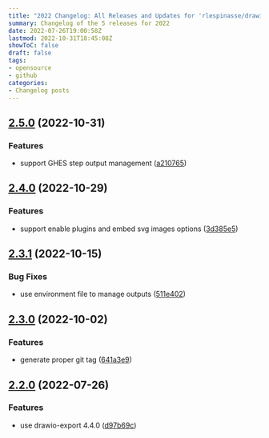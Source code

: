 ```yaml
---
title: "2022 Changelog: All Releases and Updates for 'rlespinasse/drawio-export-action'"
summary: Changelog of the 5 releases for 2022
date: 2022-07-26T19:00:58Z
lastmod: 2022-10-31T18:45:08Z
showToC: false
draft: false
tags:
- opensource
- github
categories:
- Changelog posts
---
```

## [2.5.0](https://github.com/rlespinasse/drawio-export-action/compare/v2.4.0...v2.5.0) (2022-10-31)


### Features

* support GHES step output management ([a210765](https://github.com/rlespinasse/drawio-export-action/commit/a2107651342a4c72013ab92ffc6870aaa3120337))



## [2.4.0](https://github.com/rlespinasse/drawio-export-action/compare/v2.3.1...v2.4.0) (2022-10-29)


### Features

* support enable plugins and embed svg images options ([3d385e5](https://github.com/rlespinasse/drawio-export-action/commit/3d385e55ec2a22d2ac4871a7a557388ba67108d2))



## [2.3.1](https://github.com/rlespinasse/drawio-export-action/compare/v2.3.0...v2.3.1) (2022-10-15)


### Bug Fixes

* use environment file to manage outputs ([511e402](https://github.com/rlespinasse/drawio-export-action/commit/511e402568fb9e04f45e4a804bc4540314c64258))



## [2.3.0](https://github.com/rlespinasse/drawio-export-action/compare/v2.2.0...v2.3.0) (2022-10-02)


### Features

* generate proper git tag ([641a3e9](https://github.com/rlespinasse/drawio-export-action/commit/641a3e9b0e8ac02947ec1061f7c4c60366c0d99b))



## [2.2.0](https://github.com/rlespinasse/drawio-export-action/compare/2.1.0...2.2.0) (2022-07-26)


### Features

* use drawio-export 4.4.0 ([d97b69c](https://github.com/rlespinasse/drawio-export-action/commit/d97b69c12cc23420bbc9eac5b43087c86107e93a))



